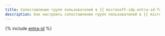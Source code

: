 ```yaml
---
title: Сопоставление групп пользователей в {{ microsoft-idp.entra-id-full }}
description: Как настроить сопоставление групп пользователей в {{ microsoft-idp.entra-id-full }} при аутентификации пользователей в организации.
---
```


{% include [entra-id](../../_tutorials/security/entra-id.md) %}